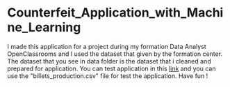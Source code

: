 # Counterfeit_Application_with_Machine_Learning

I made this application for a project during my formation Data Analyst OpenClassrooms  and I used the dataset that given by the formation center.
The dataset that you see in data folder is the dataset that i cleaned and prepared for application.
You can test application in this [link](https://githubzey-counterfeit-application-with-machine-lear-main-mejdlr.streamlit.app/) and you can use the "billets_production.csv" file for test the application.
Have fun !
